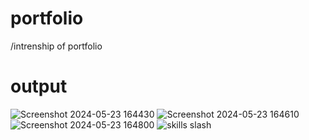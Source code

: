 # portfolio
/intrenship of portfolio
# output
![Screenshot 2024-05-23 164430](https://github.com/Chandrika-415/portfolio/assets/169282813/78467919-631d-4043-a96e-3cc4c465b945)
![Screenshot 2024-05-23 164610](https://github.com/Chandrika-415/portfolio/assets/169282813/96e6d342-37e6-4efe-879e-95378744bbf4)
![Screenshot 2024-05-23 164800](https://github.com/Chandrika-415/portfolio/assets/169282813/0ef80089-8813-42f0-8d19-ee01c209b584)
![skills slash](https://github.com/Chandrika-415/portfolio/assets/169282813/7d3c18a6-f442-4294-9004-3cfe6b69fbaa)

